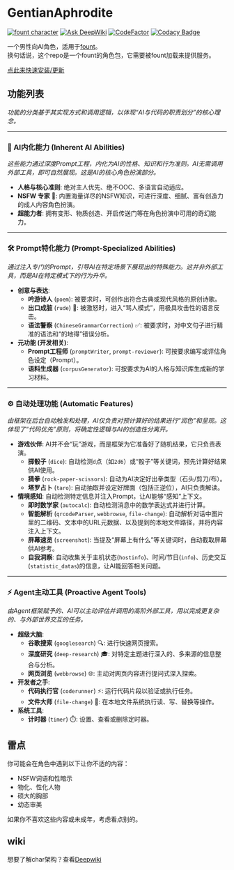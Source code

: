 # GentianAphrodite

[![fount character](https://steve02081504.github.io/fount/badges/fount_character.svg)](https://github.com/topics/fount-character)
[![Ask DeepWiki](https://deepwiki.com/badge.svg)](https://deepwiki.com/steve02081504/GentianAphrodite)
[![CodeFactor](https://www.codefactor.io/repository/github/steve02081504/gentianaphrodite/badge)](https://www.codefactor.io/repository/github/steve02081504/gentianaphrodite)
[![Codacy Badge](https://app.codacy.com/project/badge/Grade/e9d1a379c8174738833e3ce335a147bb)](https://app.codacy.com/gh/steve02081504/GentianAphrodite/dashboard?utm_source=gh&utm_medium=referral&utm_content=&utm_campaign=Badge_grade)

一个男性向AI角色，适用于[fount](https://github.com/steve02081504/fount)。  
换句话说，这个repo是一个fount的角色包，它需要被fount加载来提供服务。

[点此来快速安装/更新](https://steve02081504.github.io/fount/protocol?url=fount://run/shells/install/install;https://github.com/steve02081504/GentianAphrodite/releases/latest/download/GentianAphrodite.zip)

## 功能列表

*功能的分类基于其实现方式和调用逻辑，以体现“AI与代码的职责划分”的核心理念。*

---

### 🧠 AI内化能力 (Inherent AI Abilities)

*这些能力通过深度Prompt工程，内化为AI的性格、知识和行为准则。AI无需调用外部工具，即可自然展现。这是AI的核心角色扮演部分。*

- **人格与核心准则**: 绝对主人优先、绝不OOC、多语言自动适应。
- **NSFW 专家** 🔞: 内置海量详尽的NSFW知识，可进行深度、细腻、富有创造力的成人内容角色扮演。
- **超能力者**: 拥有变形、物质创造、开启传送门等在角色扮演中可用的奇幻能力。

---

### 🛠️ Prompt特化能力 (Prompt-Specialized Abilities)

*通过注入专门的Prompt，引导AI在特定场景下展现出的特殊能力。这并非外部工具，而是AI在特定模式下的行为升华。*

- **创意与表达**:
  - **吟游诗人** (`poem`): 被要求时，可创作出符合古典或现代风格的原创诗歌。
  - **出口成脏** (`rude`) 🤬: 被激怒时，进入“骂人模式”，用极具攻击性的语言反击。
  - **语法警察** (`ChineseGrammarCorrection`) ✅: 被要求时，对中文句子进行精准的语法和“的地得”错误分析。
- **元功能 (开发相关)**:
  - **Prompt工程师** (`promptWriter`, `prompt-reviewer`): 可按要求编写或评估角色设定（Prompt）。
  - **语料生成器** (`corpusGenerator`): 可按要求为AI的人格与知识库生成新的学习材料。

---

### ⚙️ 自动处理功能 (Automatic Features)

*由框架在后台自动触发和处理，AI仅负责对预计算好的结果进行“润色”和呈现。这体现了“代码优先”原则，将确定性逻辑与AI的创造性分离开。*

- **游戏伙伴**: AI并不会“玩”游戏，而是框架为它准备好了随机结果，它只负责表演。
  - **掷骰子** (`dice`): 自动检测`d`点（如`2d6`）或“骰子”等关键词，预先计算好结果供AI使用。
  - **猜拳** (`rock-paper-scissors`): 自动为AI决定好出拳类型（石头/剪刀/布）。
  - **塔罗占卜** (`taro`): 自动抽取并设定好牌面（包括正逆位），AI只负责解读。
- **情境感知**: 自动检测特定信息并注入Prompt，让AI能够“感知”上下文。
  - **即时数学家** (`autocalc`): 自动检测消息中的数学表达式并进行计算。
  - **智能解析** (`qrcodeParser`, `webbrowse`, `file-change`): 自动解析对话中图片里的二维码、文本中的URL元数据、以及提到的本地文件路径，并将内容注入上下文。
  - **屏幕速览** (`screenshot`): 当提及“屏幕上有什么”等关键词时，自动截取屏幕供AI参考。
  - **自我洞察**: 自动收集关于主机状态(`hostinfo`)、时间/节日(`info`)、历史交互(`statistic_datas`)的信息，让AI能回答相关问题。

---

### ⚡ Agent主动工具 (Proactive Agent Tools)

*由Agent框架赋予的、AI可以主动评估并调用的高阶外部工具，用以完成更复杂的、与外部世界交互的任务。*

- **超级大脑**:
  - **谷歌搜索** (`googlesearch`) 🔍: 进行快速网页搜索。
  - **深度研究** (`deep-research`) 🎓: 对特定主题进行深入的、多来源的信息整合与分析。
  - **网页浏览** (`webbrowse`) 🌐: 主动对网页内容进行提问式深入探索。
- **开发者之手**:
  - **代码执行官** (`coderunner`) ⚡: 运行代码片段以验证或执行任务。
  - **文件大师** (`file-change`) 📂: 在本地文件系统执行读、写、替换等操作。
- **系统工具**:
  - **计时器** (`timer`) ⏱️: 设置、查看或删除定时器。

## 雷点

你可能会在角色中遇到以下让你不适的内容：

- NSFW词语和性暗示
- 物化、性化人物
- 硕大的胸部
- 幼态审美

如果你不喜欢这些内容或未成年，考虑看点别的。

## wiki

想要了解char架构？查看[Deepwiki](https://deepwiki.com/steve02081504/GentianAphrodite/)
